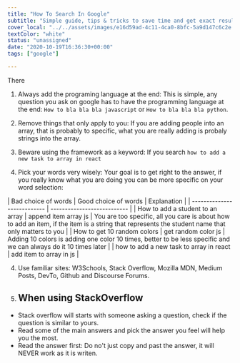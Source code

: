 ```yaml
---
title: "How To Search In Google"
subtitle: "Simple guide, tips & tricks to save time and get exact results in google"
cover_local: "../../assets/images/e16d59ad-4c11-4ca0-8bfc-5a9d147c6c2e.jpeg"
textColor: "white"
status: "unassigned"
date: "2020-10-19T16:36:30+00:00"
tags: ["google"]

---
```


There

1. Always add the programing language at the end: This is simple, any question you ask on google has to have the programming language at the end: `How to bla bla bla javascript` or `How to bla bla bla python`.

2. Remove things that only apply to you: If you are adding people into an array, that is probably to specific, what you are really adding is probaly strings into the array.  

3. Beware using the framework as a keyword: If you search `how to add a new task to array in react` 

4. Pick your words very wisely: Your goal is to get right to the answer, if you really know what you are doing you can be more specific on your word selection:

| Bad choice of words           | Good choice of words              | Explanation |
| ---------------------------   | --------------------------- |
| How to add a student to an array | append item array js | You are too specific, all you care is about how to add an item, if the item is a string that represents the student name that only matters to you |
| How to get 10 random colors | get random color js | Adding 10 colors is adding one color 10 times, better to be less specific and we can always do it 10 times later |
| how to add a new task to array in react | add item to array in js |

4. Use familiar sites: W3Schools, Stack Overflow, Mozilla MDN, Medium Posts, DevTo, Github and Discourse Forums.

5. ## When using StackOverflow

- Stack overflow will starts with someone asking a question, check if the question is similar to yours.
- Read some of the main answers and pick the answer you feel will help you the most.
- Read the answer first: Do no't just copy and past the answer, it will NEVER work as it is writen.
